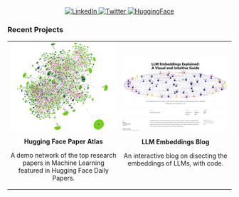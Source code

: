 <div align="center">
  <a href="https://www.linkedin.com/in/hesamsheikh/">
    <img src="https://img.shields.io/badge/LinkedIn-0077B5?style=for-the-badge&logo=linkedin&logoColor=white" alt="LinkedIn"/>
  </a>
  <a href="https://x.com/Hesamation">
    <img src="https://img.shields.io/badge/Twitter-000000?style=for-the-badge&logo=x&logoColor=white" alt="Twitter"/>
  </a>
  <a href="https://huggingface.co/hesamation">
    <img src="https://img.shields.io/badge/🤗_HuggingFace-FFD21E?style=for-the-badge" alt="HuggingFace"/>
  </a>
</div>
<h3 align="left">Recent Projects</h2>

<table width="100%" style="border: none; border-collapse: collapse;">
  <tr style="border: none;">
    <td align="center" width="50%" style="border: none;">
      <a href="https://huggingface.co/spaces/hesamation/Daily-Papers-Atlas">
        <img src="assets\paper_atlas.png" alt="Project Preview" width="300px"/>
      </a>
      <p><strong>Hugging Face Paper Atlas</strong></p>
      <p>A demo network of the top research papers in Machine Learning featured in Hugging Face Daily Papers.</p>
    </td>
    <td align="center" width="50%" style="border: none;">
      <a href="https://huggingface.co/spaces/hesamation/primer-llm-embedding">
        <img src="assets\embeddings_blog.png" alt="LLM Embeddings Blog" width="350px"/>
      </a>
      <p><strong>LLM Embeddings Blog</strong></p>
      <p>An interactive blog on disecting the embeddings of LLMs, with code.</p>
    </td>
  </tr>
</table>
